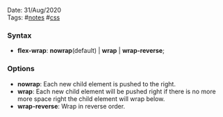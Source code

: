 Date: 31/Aug/2020  
Tags: #[notes](../notes.md) #[css](css.md)

### Syntax
* **flex-wrap**: **nowrap**(default) | **wrap** | **wrap-reverse**;

### Options
* **nowrap**: Each new child element is pushed to the right.  
* **wrap**: Each new child element will be pushed right if there is no more more space right the child element will wrap below.  
* **wrap-reverse**: Wrap in reverse order.  

